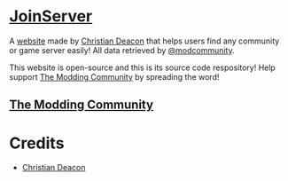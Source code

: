 # [JoinServer](https://joinserver.org)
A [website](https://joinserver.org) made by [Christian Deacon](https://github.com/gamemann) that helps users find any community or game server easily! All data retrieved by [@modcommunity](https://github.com/modcommunity).

This website is open-source and this is its source code respository! Help support [The Modding Community](https://ModdingCommunity.com) by spreading the word!

## [The Modding Community](https://moddingcommunity.com)

# Credits
* [Christian Deacon](https://github.com/gamemann)